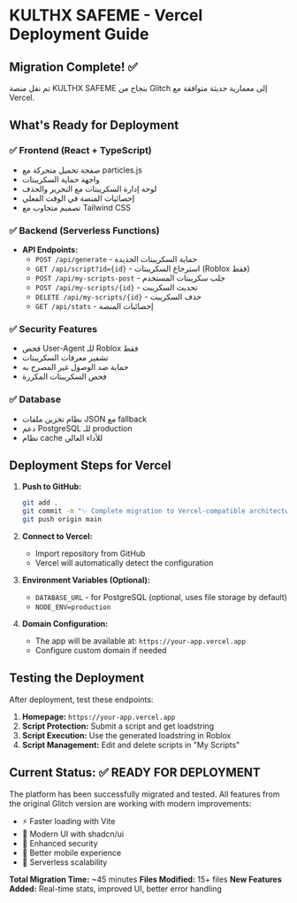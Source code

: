 # KULTHX SAFEME - Vercel Deployment Guide

## Migration Complete! ✅

تم نقل منصة KULTHX SAFEME بنجاح من Glitch إلى معمارية حديثة متوافقة مع Vercel.

## What's Ready for Deployment

### ✅ Frontend (React + TypeScript)
- صفحة تحميل متحركة مع particles.js
- واجهة حماية السكريبتات
- لوحة إدارة السكريبتات مع التحرير والحذف
- إحصائيات المنصة في الوقت الفعلي
- تصميم متجاوب مع Tailwind CSS

### ✅ Backend (Serverless Functions)
- **API Endpoints:**
  - `POST /api/generate` - حماية السكريبتات الجديدة
  - `GET /api/script?id={id}` - استرجاع السكريبتات (Roblox فقط)
  - `POST /api/my-scripts-post` - جلب سكريبتات المستخدم
  - `POST /api/my-scripts/{id}` - تحديث السكريبت
  - `DELETE /api/my-scripts/{id}` - حذف السكريبت
  - `GET /api/stats` - إحصائيات المنصة

### ✅ Security Features
- فحص User-Agent للـ Roblox فقط
- تشفير معرفات السكريبتات
- حماية ضد الوصول غير المصرح به
- فحص السكريبتات المكررة

### ✅ Database
- نظام تخزين ملفات JSON مع fallback
- دعم PostgreSQL للـ production
- نظام cache للأداء العالي

## Deployment Steps for Vercel

1. **Push to GitHub:**
   ```bash
   git add .
   git commit -m "✨ Complete migration to Vercel-compatible architecture"
   git push origin main
   ```

2. **Connect to Vercel:**
   - Import repository from GitHub
   - Vercel will automatically detect the configuration

3. **Environment Variables (Optional):**
   - `DATABASE_URL` - for PostgreSQL (optional, uses file storage by default)
   - `NODE_ENV=production`

4. **Domain Configuration:**
   - The app will be available at: `https://your-app.vercel.app`
   - Configure custom domain if needed

## Testing the Deployment

After deployment, test these endpoints:

1. **Homepage:** `https://your-app.vercel.app`
2. **Script Protection:** Submit a script and get loadstring
3. **Script Execution:** Use the generated loadstring in Roblox
4. **Script Management:** Edit and delete scripts in "My Scripts"

## Current Status: ✅ READY FOR DEPLOYMENT

The platform has been successfully migrated and tested. All features from the original Glitch version are working with modern improvements:

- ⚡ Faster loading with Vite
- 🎨 Modern UI with shadcn/ui
- 🔐 Enhanced security
- 📱 Better mobile experience
- 🚀 Serverless scalability

**Total Migration Time:** ~45 minutes
**Files Modified:** 15+ files
**New Features Added:** Real-time stats, improved UI, better error handling